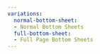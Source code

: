 ```yaml
---
variations:
  normal-bottom-sheet:
  - Normal Bottom Sheets
  full-bottom-sheet:
  - Full Page Bottom Sheets
---
```

